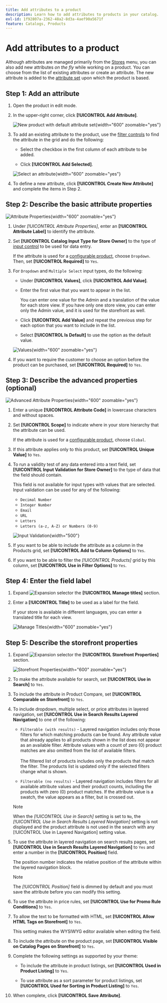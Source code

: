 ```yaml
---
title: Add attributes to a product
description: Learn how to add attributes to products in your catalog.
exl-id: 1f92807a-2362-48a2-8d3a-4aef90a5671f
feature: Catalogs, Products
---
```

# Add attributes to a product

Although attributes are managed primarily from the [Stores](../stores-purchase/stores-menu.md) menu, you can also add new attributes _on the fly_ while working on a product. You can choose from the list of existing attributes or create an attribute. The new attribute is added to the [attribute set](../catalog/attribute-sets.md) upon which the product is based.

## Step 1: Add an attribute

1. Open the product in edit mode.

1. In the upper-right corner, click **[!UICONTROL Add Attribute]**.

   ![New product with default attribute set](./assets/product-attribute-add.png){width="600" zoomable="yes"}

1. To add an existing attribute to the product, use the [filter controls](../getting-started/admin-grid-controls.md) to find the attribute in the grid and do the following:

   - Select the checkbox in the first column of each attribute to be added.

   - Click **[!UICONTROL Add Selected]**.

   ![Select an attribute](./assets/product-attribute-add-select.png){width="600" zoomable="yes"}

1. To define a new attribute, click **[!UICONTROL Create New Attribute]** and complete the items in Step 2.

## Step 2: Describe the basic attribute properties

![Attribute Properties](./assets/product-attribute-add-new.png){width="600" zoomable="yes"}

1. Under _[!UICONTROL Attribute Properties]_, enter an **[!UICONTROL Attribute Label]** to identify the attribute.

1. Set **[!UICONTROL Catalog Input Type for Store Owner]** to the type of [input control](attributes-input-types.md) to be used for data entry.

   If the attribute is used for a [configurable product](product-create-configurable.md), choose `Dropdown`. Then, set **[!UICONTROL Required]** to `Yes`.

1. For `Dropdown` and `Multiple Select` input types, do the following:

   - Under **[!UICONTROL Values]**, click **[!UICONTROL Add Value]**.

   - Enter the first value that you want to appear in the list.

      You can enter one value for the Admin and a translation of the value for each store view. If you have only one store view, you can enter only the Admin value, and it is used for the storefront as well.

   - Click **[!UICONTROL Add Value]** and repeat the previous step for each option that you want to include in the list.

   - Select **[!UICONTROL Is Default]** to use the option as the default value.

   ![Values](./assets/product-attribute-add-values-colors.png){width="600" zoomable="yes"}

1. If you want to require the customer to choose an option before the product can be purchased, set **[!UICONTROL Required]** to `Yes`.

## Step 3: Describe the advanced properties (optional)

![Advanced Attribute Properties](./assets/product-attribute-advanced-attribute-properties.png){width="600" zoomable="yes"}

1. Enter a unique **[!UICONTROL Attribute Code]** in lowercase characters and without spaces.

1. Set **[!UICONTROL Scope]** to indicate where in your store hierarchy that the attribute can be used.

   If the attribute is used for a [configurable product](product-create-configurable.md), choose `Global`.

1. If this attribute applies only to this product, set **[!UICONTROL Unique Value]** to `Yes`.

1. To run a validity test of any data entered into a text field, set **[!UICONTROL Input Validation for Store Owner]** to the type of data that the field should contain.

   This field is not available for input types with values that are selected. Input validation can be used for any of the following:

   - `Decimal Number`
   - `Integer Number`
   - `Email`
   - `URL`
   - `Letters`
   - `Letters (a-z, A-Z) or Numbers (0-9)`

   ![Input Validation](./assets/product-attribute-input-validation.png){width="500"}

1. If you want to be able to include the attribute as a column in the Products grid, set **[!UICONTROL Add to Column Options]** to `Yes`.

1. If you want to be able to filter the _[!UICONTROL Products]_ grid by this column, set **[!UICONTROL Use in Filter Options]** to `Yes`.

## Step 4: Enter the field label

1. Expand ![Expansion selector](../assets/icon-display-expand.png) the **[!UICONTROL Manage titles]** section.

1. Enter a **[!UICONTROL Title]** to be used as a label for the field.

   If your store is available in different languages, you can enter a translated title for each view.

   ![Manage Titles](./assets/product-attribute-add-manage-titles.png){width="600" zoomable="yes"}

## Step 5: Describe the storefront properties

1. Expand ![Expansion selector](../assets/icon-display-expand.png) the **[!UICONTROL Storefront Properties]** section.

   ![Storefront Properties](./assets/product-attribute-add-storefront-properties.png){width="600" zoomable="yes"}

1. To make the attribute available for search, set **[!UICONTROL Use in Search]** to `Yes`.

1. To include the attribute in Product Compare, set **[!UICONTROL Comparable on Storefront]** to `Yes`.

1. To include dropdown, multiple select, or price attributes in layered navigation, set **[!UICONTROL Use in Search Results Layered Navigation]** to one of the following:

   - `Filterable (with results)` - Layered navigation includes only those filters for which matching products can be found. Any attribute value that already applies to all products shown in the list does not appear as an available filter. Attribute values with a count of zero (0) product matches are also omitted from the list of available filters.<br/><br/>The filtered list of products includes only the products that match the filter. The products list is updated only if the selected filters change what is shown.

   - `Filterable (no results)` - Layered navigation includes filters for all available attribute values and their product counts, including the products with zero (0) product matches. If the attribute value is a swatch, the value appears as a filter, but is crossed out.

   >[!NOTE]
   >
   >When the _[!UICONTROL Use in Search]_ setting is set to `No`, the _[!UICONTROL Use in Search Results Layered Navigation]_ setting is not displayed and the product attribute is not used in the search with any [!UICONTROL Use in Layered Navigation] setting value.

1. To use the attribute in layered navigation on search results pages, set **[!UICONTROL Use in Search Results Layered Navigation]** to `Yes` and enter a number in the **[!UICONTROL Position]** field.

   The position number indicates the relative position of the attribute within the layered navigation block.

   >[!NOTE]
   >
   >The _[!UICONTROL Position]_ field is dimmed by default and you must save the attribute before you can modify this setting.

1. To use the attribute in price rules, set **[!UICONTROL Use for Promo Rule Conditions]** to `Yes`.

1. To allow the text to be formatted with HTML, set **[!UICONTROL Allow HTML Tags on Storefront]** to `Yes`.

   This setting makes the WYSIWYG editor available when editing the field.

1. To include the attribute on the product page, set **[!UICONTROL Visible on Catalog Pages on Storefront]** to `Yes`.

1. Complete the following settings as supported by your theme:

   - To include the attribute in product listings, set **[!UICONTROL Used in Product Listing]** to `Yes`.

   - To use attribute as a sort parameter for product listings, set **[!UICONTROL Used for Sorting in Product Listing]** to `Yes`.

1. When complete, click **[!UICONTROL Save Attribute]**.
